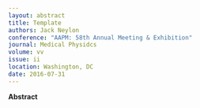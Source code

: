 ```yaml
---
layout: abstract
title: Template
authors: Jack Neylon
conference: "AAPM: 58th Annual Meeting & Exhibition"
journal: Medical Physidcs
volume: vv
issue: ii
location: Washington, DC
date: 2016-07-31
---
```

**Abstract**
